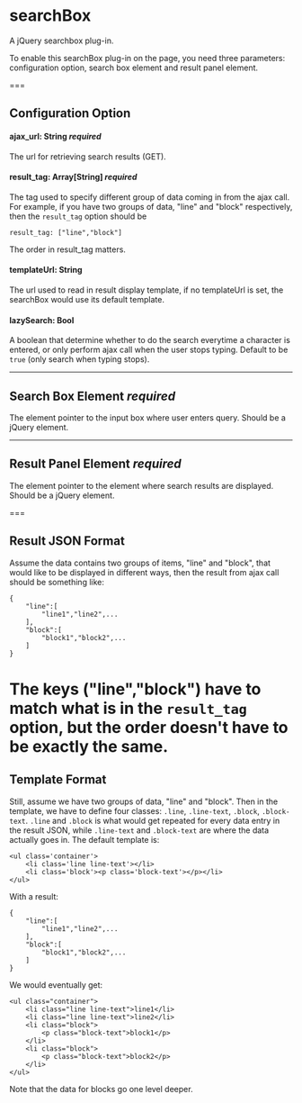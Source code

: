 # searchBox
A jQuery searchbox plug-in.

To enable this searchBox plug-in on the page, you need three parameters: configuration option, search box element and result panel element.

===
## Configuration Option

#### ajax_url: String   *required*
The url for retrieving search results (GET).
#### result_tag: Array[String]  *required*
The tag used to specify different group of data coming in from the ajax call. For example, if you have two groups of data, "line" and "block" respectively, then the `result_tag` option should be
```
result_tag: ["line","block"]
```
The order in result_tag matters.
#### templateUrl: String
The url used to read in result display template, if no templateUrl is set, the searchBox would use its default template.
#### lazySearch: Bool
A boolean that determine whether to do the search everytime a character is entered, or only perform ajax call when the user stops typing. Default to be `true` (only search when typing stops).

---

## Search Box Element   *required*
The element pointer to the input box where user enters query. Should be a jQuery element.

---

## Result Panel Element *required*
The element pointer to the element where search results are displayed. Should be a jQuery element.

===
## Result JSON Format
Assume the data contains two groups of items, "line" and "block", that would like to be displayed in different ways, then the result from ajax call should be something like:
```
{
    "line":[
        "line1","line2",...
    ],
    "block":[
        "block1","block2",...
    ]
}
```
The keys ("line","block") have to match what is in the `result_tag` option, but the order doesn't have to be exactly the same.
===
## Template Format
Still, assume we have two groups of data, "line" and "block". Then in the template, we have to define four classes: `.line`, `.line-text`, `.block`, `.block-text`.
`.line` and `.block` is what would get repeated for every data entry in the result JSON, while `.line-text` and `.block-text` are where the data actually goes in.
The default template is:
```
<ul class='container'>
    <li class='line line-text'></li>
    <li class='block'><p class='block-text'></p></li>
</ul>
```
With a result:
```
{
    "line":[
        "line1","line2",...
    ],
    "block":[
        "block1","block2",...
    ]
}
```
We would eventually get:
```
<ul class="container">
    <li class="line line-text">line1</li>
    <li class="line line-text">line2</li>
    <li class="block">
        <p class="block-text">block1</p>
    </li>
    <li class="block">
        <p class="block-text">block2</p>
    </li>
</ul>
```
Note that the data for blocks go one level deeper.